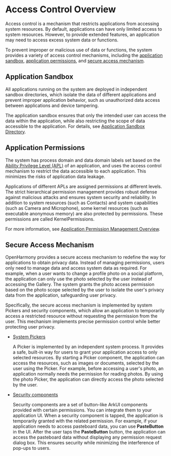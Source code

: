 # Access Control Overview

<!--Kit: Ability Kit-->
<!--Subsystem: Security-->
<!--Owner: @xia-bubai-->
<!--SE: @linshuqing; @hehehe-li-->
<!--TSE: @leiyuqian-->

Access control is a mechanism that restricts applications from accessing system resources. By default, applications can have only limited access to system resources. However, to provide extended features, an application may need to access excess system data or functions.

To prevent improper or malicious use of data or functions, the system provides a variety of access control mechanisms, including the [application sandbox](#application-sandbox), [application permissions](#application-permissions), and [secure access mechanism](#secure-access-mechanism).

## Application Sandbox

All applications running on the system are deployed in independent sandbox directories, which isolate the data of different applications and prevent improper application behavior, such as unauthorized data access between applications and device tampering.

The application sandbox ensures that only the intended user can access the data within the application, while also restricting the scope of data accessible to the application. For details, see [Application Sandbox Directory](../../file-management/app-sandbox-directory.md).

## Application Permissions

The system has process domain and data domain labels set based on the [Ability Privilege Level (APL)](app-permission-mgmt-overview.md#basic-concepts-in-the-permission-mechanism) of an application, and uses the access control mechanism to restrict the data accessible to each application. This minimizes the risks of application data leakage.

Applications of different APLs are assigned permissions at different levels. The strict hierarchical permission management provides robust defense against malicious attacks and ensures system security and reliability. In addition to system resources (such as Contacts) and system capabilities (such as Camera and Microphone), some kernel resources (such as executable anonymous memory) are also protected by permissions. These permissions are called KernelPermissions.

For more information, see [Application Permission Management Overview](app-permission-mgmt-overview.md).

## Secure Access Mechanism

OpenHarmony provides a secure access mechanism to redefine the way for applications to obtain privacy data. Instead of managing permissions, users only need to manage data and access system data as required. For example, when a user wants to change a profile photo on a social platform, the application can only use the photo selected by the user instead of accessing the Gallery. The system grants the photo access permission based on the photo scope selected by the user to isolate the user's privacy data from the application, safeguarding user privacy.

Specifically, the secure access mechanism is implemented by system Pickers and security components, which allow an application to temporarily access a restricted resource without requesting the permission from the user. This mechanism implements precise permission control while better protecting user privacy.

- [System Pickers](../../application-models/system-app-startup.md)

  A Picker is implemented by an independent system process. It provides a safe, built-in way for users to grant your application access to only selected resources. By starting a Picker component, the application can access the resources, such as images or documents, selected by the user using the Picker. For example, before accessing a user's photo, an application normally needs the permission for reading photos. By using the photo Picker, the application can directly access the photo selected by the user.

- [Security components](security-component-overview.md)

  Security components are a set of button-like ArkUI components provided with certain permissions. You can integrate them to your application UI. When a security component is tapped, the application is temporarily granted with the related permission. For example, if your application needs to access pasteboard data, you can use **PasteButton** in the UI. After the user taps the **PasteButton** button, the application can access the pasteboard data without displaying any permission request dialog box. This ensures security while minimizing the interference of pop-ups to users.
